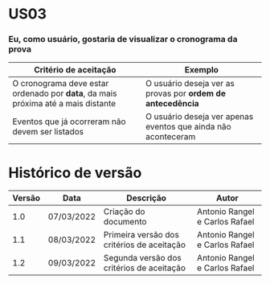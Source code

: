 # US03

### Eu, como usuário, gostaria de visualizar o cronograma da prova

| Critério de aceitação                                                              | Exemplo                                                       |
| ---------------------------------------------------------------------------------- | ------------------------------------------------------------- |
| O cronograma deve estar ordenado por **data**, da mais próxima até a mais distante | O usuário deseja ver as provas por **ordem de antecedência**  |
| Eventos que já ocorreram não devem ser listados                                    | O usuário deseja ver apenas eventos que ainda não aconteceram |

# Histórico de versão

| Versão | Data       | Descrição                                  | Autor                          |
| ------ | ---------- | ------------------------------------------ | ------------------------------ |
| 1.0    | 07/03/2022 | Criação do documento                       | Antonio Rangel e Carlos Rafael |
| 1.1    | 08/03/2022 | Primeira versão dos critérios de aceitação | Antonio Rangel e Carlos Rafael |
| 1.2    | 09/03/2022 | Segunda versão dos critérios de aceitação  | Antonio Rangel e Carlos Rafael |
